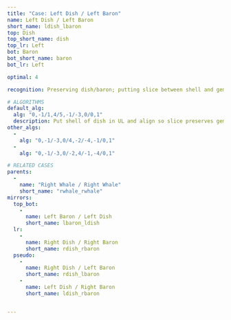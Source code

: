 ```yaml
---
title: "Case: Left Dish / Left Baron"
name: Left Dish / Left Baron
short_name: ldish_lbaron
top: Dish
top_short_name: dish
top_lr: Left
bot: Baron
bot_short_name: baron
bot_lr: Left

optimal: 4

recognition: Preserving dish/baron; putting slice between shell and gem on top and preserving tents on bottom preserves squareshape.

# ALGORITHMS
default_alg:
  alg: "0,-1/1,4/5,-1/-3,0/0,1"
  description: Put shell of dish in UL and align so slice preserves gem, swap gem with isolated corner on bottom.
other_algs:
  -
    alg: "0,-1/-3,0/4,-2/-4,-1/0,1"
  -
    alg: "0,-1/-3,0/-2,4/-1,-4/0,1"

# RELATED CASES
parents:
  -
    name: "Right Whale / Right Whale"
    short_name: "rwhale_rwhale"
mirrors:
  top_bot:
    -
      name: Left Baron / Left Dish
      short_name: lbaron_ldish
  lr:
    -
      name: Right Dish / Right Baron
      short_name: rdish_rbaron
  pseudo:
    -
      name: Right Dish / Left Baron
      short_name: rdish_lbaron
    -
      name: Left Dish / Right Baron
      short_name: ldish_rbaron


---
```


